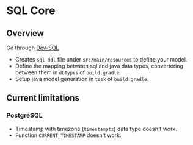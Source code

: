 # SQL Core

## Overview

Go through [Dev-SQL](https://github.com/NubeIO/iot-engine/wiki/Dev-%7C-SQL)

- Creates `sql ddl` file under `src/main/resources` to define your model.
- Define the mapping between sql and java data types, convertering between them in `dbTypes` of `build.gradle`.
- Setup java model generation in `task` of `build.gradle`.

## Current limitations

### PostgreSQL

- Timestamp with timezone (`timestamptz`) data type doesn't work.
- Function `CURRENT_TIMESTAMP` doesn't work.
